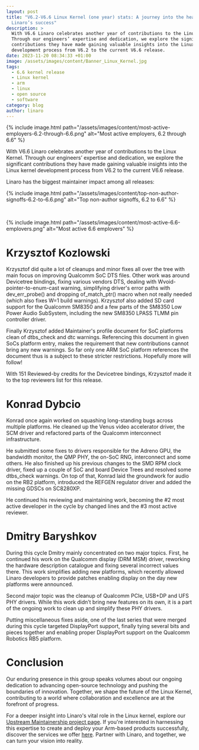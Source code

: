 ```yaml
---
layout: post
title: "V6.2-V6.6 Linux Kernel (one year) stats: A journey into the heart of
  Linaro’s success"
description: >
  With V6.6 Linaro celebrates another year of contributions to the Linux Kernel.
  Through our engineers’ expertise and dedication, we explore the significant
  contributions they have made gaining valuable insights into the Linux kernel
  development process from V6.2 to the current V6.6 release.
date: 2023-11-20 08:34:33 +01:00
image: /assets/images/content/Banner_Linux_Kernel.jpg
tags:
  - 6.6 kernel release
  - Linux kernel
  - arm
  - linux
  - open source
  - software
category: blog
author: linaro
---
```

{% include image.html path="/assets/images/content/most-active-employers-6.2-through-6.6.png" alt="Most active employers, 6.2 through 6.6" %}

With V6.6 Linaro celebrates another year of contributions to the Linux Kernel. Through our engineers’ expertise and dedication, we explore the significant contributions they have made gaining valuable insights into the Linux kernel development process from V6.2 to the current V6.6 release.

Linaro has the biggest maintainer impact among all releases:

{% include image.html path="/assets/images/content/top-non-author-signoffs-6.2-to-6.6.png" alt="Top non-author signoffs, 6.2 to 6.6" %}


<br>

{% include image.html path="/assets/images/content/most-active-6.6-emplovers.png" alt="Most active 6.6 emplovers" %}

# Krzysztof Kozlowski

Krzysztof did quite a lot of cleanups and minor fixes all over the tree with main focus on improving Qualcomm SoC DTS files. Other work was around Devicetree bindings, fixing various vendors DTS, dealing with Wvoid-pointer-to-enum-cast warning, simplifying driver's error paths with dev_err_probe() and dropping of_match_ptr() macro when not really needed (which also fixes W=1 build warnings). Krzysztof also added SD card support for the Qualcomm SM8350 and a few parts of the SM8350 Low Power Audio SubSystem, including the new SM8350 LPASS TLMM pin controller driver.

Finally Krzysztof added Maintainer's profile document for SoC platforms clean of dtbs_check and dtc warnings. Referencing this document in given SoCs platform entry, makes the requirement that new contributions cannot bring any new warnings. So far only one ARM SoC platform references the document thus is a subject to these stricter restrictions. Hopefully more will follow!

With 151 Reviewed-by credits for the Devicetree bindings, Krzysztof made it to the top reviewers list for this release.

# Konrad Dybcio

Konrad once again worked on squashing long-standing bugs across multiple platforms. He cleaned up the Venus video accelerator driver, the SCM driver and refactored parts of the Qualcomm interconnect infrastructure.

He submitted some fixes to drivers responsible for the Adreno GPU, the bandwidth monitor, the QMP PHY, the on-SoC RNG, interconnect and some others. He also finished up his previous changes to the SMD RPM clock driver, fixed up a couple of SoC and board Device Trees and resolved some dtbs_check warnings. On top of that, Konrad laid the groundwork for audio on the RB2 platform, introduced the REFGEN regulator driver and added the missing GDSCs on SC8280XP.

He continued his reviewing and maintaining work, becoming the #2 most active developer in the cycle by changed lines and the #3 most active reviewer.

# Dmitry Baryshkov 

During this cycle Dmitry mainly concentrated on two major topics. First, he continued his work on the Qualcomm display (DRM MSM) driver, reworking the hardware description catalogue and fixing several incorrect values there. This work simplifies adding new platforms, which recently allowed Linaro developers to provide patches enabling display on the day new platforms were announced.

Second major topic was the cleanup of Qualcomm PCIe, USB+DP and UFS PHY drivers. While this work didn’t bring new features on its own, it is a part of the ongoing work to clean up and simplify these PHY drivers.

Putting miscellaneous fixes aside, one of the last series that were merged during this cycle targeted DisplayPort support, finally tying several bits and pieces together and enabling proper DisplayPort support on the Qualcomm Robotics RB5 platform.

# Conclusion

Our enduring presence in this group speaks volumes about our ongoing dedication to advancing open-source technology and pushing the boundaries of innovation. Together, we shape the future of the Linux Kernel, contributing to a world where collaboration and excellence are at the forefront of progress.

For a deeper insight into Linaro's vital role in the Linux kernel, explore our [Upstream Maintainership project page](https://linaro.atlassian.net/wiki/spaces/UM/overview). If you're interested in harnessing this expertise to create and deploy your Arm-based products successfully, discover the services we offer [here](https://www.linaro.org/services/). Partner with Linaro, and together, we can turn your vision into reality.